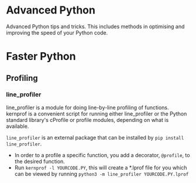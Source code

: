 # Advanced Python
Advanced Python tips and tricks. This includes methods in optimising and improving the speed of your Python code.

# Faster Python
## Profiling
### line_profiler
line_profiler is a module for doing line-by-line profiling of functions. kernprof is a convenient script for running either line_profiler or the Python standard library's cProfile or profile modules, depending on what is available.

`line_profiler` is an external package that can be installed by `pip install line_profiler`.

* In order to a profile a specific function, you add a decorator, `@profile`, to the desired function.
* Run `kernprof -l YOURCODE.PY`, this will create a *.lprof file for you which can be viewed by running `python3 -m line_profiler YOURCODE.PY.lprof`



